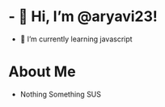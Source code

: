 # - 👋 Hi, I’m @aryavi23!
- 🌱 I’m currently learning javascript
# About Me
- Nothing Something SUS

<!---
asn23/asn23 is a ✨ special ✨ repository because its `README.md` (this file) appears on your GitHub profile.
You can click the Preview link to take a look at your changes.
--->
